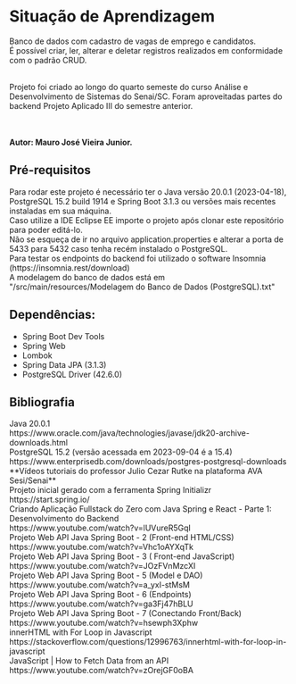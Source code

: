 <h1>Situação de Aprendizagem</h1>
Banco de dados com cadastro de vagas de emprego e candidatos.<br>
É possível criar, ler, alterar e deletar registros realizados em conformidade com o padrão CRUD.<br><br>

Projeto foi criado ao longo do quarto semeste do curso Análise e Desenvolvimento de Sistemas do Senai/SC.
Foram aproveitadas partes do backend Projeto Aplicado III do semestre anterior.<br>
<br><br>

**Autor: Mauro José Vieira Junior.**

<h2>Pré-requisitos</h2>
Para rodar este projeto é necessário ter o Java versão 20.0.1 (2023-04-18), PostgreSQL 15.2 build 1914 e Spring Boot 3.1.3
ou versões mais recentes instaladas em sua máquina.<br>
Caso utilize a IDE Eclipse EE importe o projeto após clonar este repositório para poder editá-lo.<br>
Não se esqueça de ir no arquivo application.properties e alterar a porta de 5433 para 5432 caso tenha recém instalado o PostgreSQL.<br>
Para testar os endpoints do backend foi utilizado o software Insomnia (https://insomnia.rest/download)<br>
A modelagem do banco de dados está em "/src/main/resources/Modelagem do Banco de Dados (PostgreSQL).txt"

<h2>Dependências:</h2>
<ul>
	<li>Spring Boot Dev Tools</li>
	<li>Spring Web</li>
	<li>Lombok</li>
	<li>Spring Data JPA (3.1.3)</li>
	<li>PostgreSQL Driver (42.6.0)</li>
</ul>

<h2>Bibliografia</h2>
Java 20.0.1<br>
https://www.oracle.com/java/technologies/javase/jdk20-archive-downloads.html<br>
PostgreSQL 15.2 (versão acessada em 2023-09-04 é a 15.4)<br>
https://www.enterprisedb.com/downloads/postgres-postgresql-downloads<br>
**Vídeos tutoriais do professor Julio Cezar Rutke na plataforma AVA Sesi/Senai**<br>
Projeto inicial gerado com a ferramenta Spring Initializr<br>
https://start.spring.io/<br>
Criando Aplicação Fullstack do Zero com Java Spring e React - Parte 1: Desenvolvimento do Backend<br>
https://www.youtube.com/watch?v=lUVureR5GqI<br>
Projeto Web API Java Spring Boot - 2 (Front-end HTML/CSS)<br>
https://www.youtube.com/watch?v=Vhc1oAYXqTk<br>
Projeto Web API Java Spring Boot - 3 ( Front-end JavaScript)<br>
https://www.youtube.com/watch?v=JOzFVnMzcXI<br>
Projeto Web API Java Spring Boot - 5 (Model e DAO)<br>
https://www.youtube.com/watch?v=a_yxI-stMsM<br>
Projeto Web API Java Spring Boot - 6 (Endpoints)<br>
https://www.youtube.com/watch?v=ga3Fj47hBLU<br>
Projeto Web API Java Spring Boot - 7 (Conectando Front/Back)<br>
https://www.youtube.com/watch?v=hsewph3Xphw<br>
innerHTML with For Loop in Javascript<br>
https://stackoverflow.com/questions/12996763/innerhtml-with-for-loop-in-javascript<br>
JavaScript | How to Fetch Data from an API<br>
https://www.youtube.com/watch?v=zOrejGF0oBA<br>
